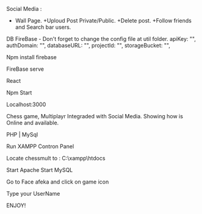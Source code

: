 Social Media : 

+ Wall Page.
+Uploud Post Private/Public.
+Delete post.
+Follow friends and Search bar users.

DB FireBase - Don't forget to change the config file at util folder.
    apiKey: "",
    authDomain: "",
    databaseURL: "",
    projectId: "",
    storageBucket: "",


Npm install firebase 

FireBase serve


React

Npm Start

Localhost:3000

Chess game, Multiplayr Integraded with Social Media.
Showing how is Online and available.

PHP | MySql

Run XAMPP Contron Panel

Locate chessmult to : C:\xampp\htdocs

Start Apache
Start MySQL

Go to Face afeka and click on game icon

Type your UserName

ENJOY!
